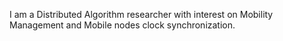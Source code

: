 I am a Distributed Algorithm researcher with interest on Mobility Management and Mobile nodes clock synchronization. 
